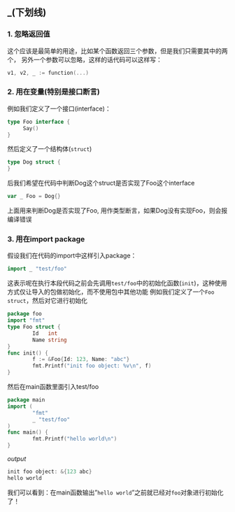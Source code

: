 ## _(下划线)

### 1. 忽略返回值
这个应该是最简单的用途，比如某个函数返回三个参数，但是我们只需要其中的两个，
另外一个参数可以忽略，这样的话代码可以这样写：
```go
v1, v2, _ := function(...)
```

### 2. 用在变量(特别是接口断言)

例如我们定义了一个接口(interface)：
```go
type Foo interface {
     Say()
}
```
然后定义了一个结构体(`struct`)
```go
type Dog struct {
}
```
后我们希望在代码中判断Dog这个struct是否实现了Foo这个interface
```go
var _ Foo = Dog{}
```
上面用来判断Dog是否实现了Foo, 用作类型断言，如果Dog没有实现Foo，则会报编译错误

### 3. 用在import package
假设我们在代码的import中这样引入package：
```go
import _ "test/foo"
```
这表示呢在执行本段代码之前会先调用`test/foo`中的初始化函数(`init`)，这种使用方式仅让导入的包做初始化，而不使用包中其他功能
例如我们定义了一个`Foo struct`，然后对它进行初始化
```go
package foo
import "fmt"
type Foo struct {
        Id   int
        Name string
}
func init() {
        f := &Foo{Id: 123, Name: "abc"}
        fmt.Printf("init foo object: %v\n", f)
}
```
然后在main函数里面引入test/foo
```go
package main
import (
        "fmt"
        _ "test/foo"
)
func main() {
        fmt.Printf("hello world\n")
}
```
*output*
```go
init foo object: &{123 abc}
hello world
```
我们可以看到：在main函数输出”`hello world`”之前就已经对`foo`对象进行初始化了！







